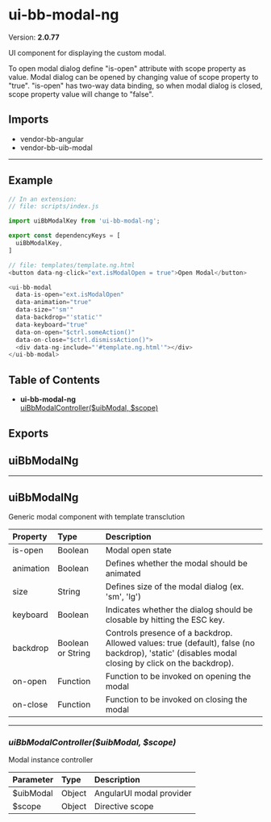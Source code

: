 # ui-bb-modal-ng


Version: **2.0.77**

UI component for displaying the custom modal.

To open modal dialog define "is-open" attribute with scope property
as value. Modal dialog can be opened by changing value of scope property to "true".
"is-open" has two-way data binding, so when modal dialog is closed, scope property
value will change to "false".

## Imports

* vendor-bb-angular
* vendor-bb-uib-modal

---

## Example

```javascript
// In an extension:
// file: scripts/index.js

import uiBbModalKey from 'ui-bb-modal-ng';

export const dependencyKeys = [
  uiBbModalKey,
]

// file: templates/template.ng.html
<button data-ng-click="ext.isModalOpen = true">Open Modal</button>

<ui-bb-modal
  data-is-open="ext.isModalOpen"
  data-animation="true"
  data-size="'sm'"
  data-backdrop="'static'"
  data-keyboard="true"
  data-on-open="$ctrl.someAction()"
  data-on-close="$ctrl.dismissAction()">
  <div data-ng-include="'#template.ng.html'"></div>
</ui-bb-modal>
```

## Table of Contents
- **ui-bb-modal-ng**<br/>    <a href="#ui-bb-modal-nguiBbModalController">uiBbModalController($uibModal, $scope)</a><br/>

## Exports


## uiBbModalNg


---

## uiBbModalNg

Generic modal component with template transclution

| Property | Type | Description |
| :-- | :-- | :-- |
| is-open | Boolean | Modal open state |
| animation | Boolean | Defines whether the modal should be animated |
| size | String | Defines size of the modal dialog (ex. 'sm', 'lg') |
| keyboard | Boolean | Indicates whether the dialog should be closable by hitting the ESC key. |
| backdrop | Boolean or String | Controls presence of a backdrop. Allowed values: true (default), false (no backdrop), 'static' (disables modal closing by click on the backdrop). |
| on-open | Function | Function to be invoked on opening the modal |
| on-close | Function | Function to be invoked on closing the modal |

---

### <a name="ui-bb-modal-nguiBbModalController"></a>*uiBbModalController($uibModal, $scope)*

Modal instance controller

| Parameter | Type | Description |
| :-- | :-- | :-- |
| $uibModal | Object | AngularUI modal provider |
| $scope | Object | Directive scope |
